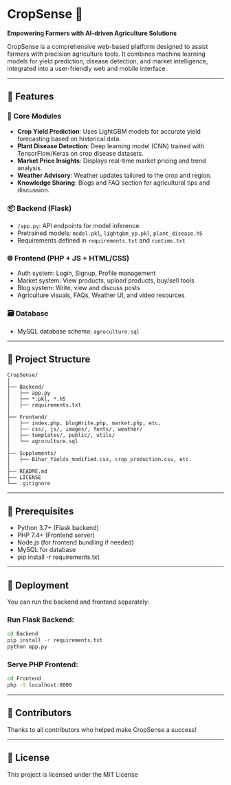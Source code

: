 # CropSense 🌾

**Empowering Farmers with AI-driven Agriculture Solutions**

CropSense is a comprehensive web-based platform designed to assist farmers with precision agriculture tools. It combines machine learning models for yield prediction, disease detection, and market intelligence, integrated into a user-friendly web and mobile interface.

---

## 🔧 Features

### 🎯 Core Modules
- **Crop Yield Prediction**: Uses LightGBM models for accurate yield forecasting based on historical data.
- **Plant Disease Detection**: Deep learning model (CNN) trained with TensorFlow/Keras on crop disease datasets.
- **Market Price Insights**: Displays real-time market pricing and trend analysis.
- **Weather Advisory**: Weather updates tailored to the crop and region.
- **Knowledge Sharing**: Blogs and FAQ section for agricultural tips and discussion.

### 📦 Backend (Flask)
- `/app.py`: API endpoints for model inference.
- Pretrained models: `model.pkl`, `lightgbm_yp.pkl`, `plant_disease.h5`
- Requirements defined in `requirements.txt` and `runtime.txt`

### 🌐 Frontend (PHP + JS + HTML/CSS)
- Auth system: Login, Signup, Profile management
- Market system: View products, upload products, buy/sell tools
- Blog system: Write, view and discuss posts
- Agriculture visuals, FAQs, Weather UI, and video resources

### 🗃️ Database
- MySQL database schema: `agroculture.sql`

---

## 📁 Project Structure

```
CropSense/
│
├── Backend/
│   ├── app.py
│   ├── *.pkl, *.h5
│   ├── requirements.txt
│
├── Frontend/
│   ├── index.php, blogWrite.php, market.php, etc.
│   ├── css/, js/, images/, fonts/, weather/
│   ├── templates/, public/, utils/
│   └── agroculture.sql
│
├── Supplements/
│   ├── Bihar_Yields_modified.csv, crop_production.csv, etc.
│
├── README.md
├── LICENSE
└── .gitignore
```

---

## 📌 Prerequisites

- Python 3.7+ (Flask backend)
- PHP 7.4+ (Frontend server)
- Node.js (for frontend bundling if needed)
- MySQL for database
- pip install -r requirements.txt

---

## 🚀 Deployment

You can run the backend and frontend separately:

### Run Flask Backend:
```bash
cd Backend
pip install -r requirements.txt
python app.py
```

### Serve PHP Frontend:
```bash
cd Frontend
php -S localhost:8000
```

---

## 🤝 Contributors

Thanks to all contributors who helped make CropSense a success!

---

## 📜 License

This project is licensed under the MIT License
